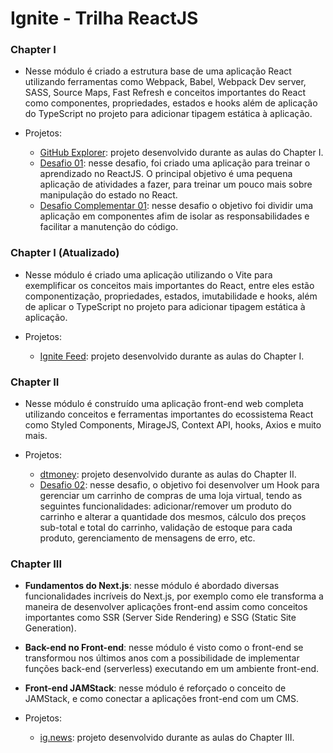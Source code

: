 # Ignite - Trilha ReactJS

### Chapter I
   * Nesse módulo é criado a estrutura base de uma aplicação React utilizando ferramentas como Webpack, Babel, Webpack Dev server, SASS, Source Maps, Fast Refresh e  conceitos importantes do React como componentes, propriedades, estados e hooks além de aplicação do TypeScript no projeto para adicionar tipagem estática à aplicação.

   * Projetos:
      * [GitHub Explorer](https://github.com/Lucas-HMSC/ignite/tree/main/reactjs/01-github-explorer): projeto desenvolvido durante as aulas do Chapter I.
      * [Desafio 01](https://github.com/Lucas-HMSC/ignite-reactjs-desafio-01): nesse desafio, foi criado uma aplicação para treinar o aprendizado no ReactJS. O principal objetivo é uma pequena aplicação de atividades a fazer, para treinar um pouco mais sobre manipulação do estado no React.
      * [Desafio Complementar 01](https://github.com/Lucas-HMSC/ignite-reactjs-desafio-complementar-01): nesse desafio o objetivo foi dividir uma aplicação em componentes afim de isolar as responsabilidades e facilitar a manutenção do código.
### Chapter I (Atualizado)
   * Nesse módulo é criado uma aplicação utilizando o Vite para exemplificar os conceitos mais importantes do React, entre eles estão componentização, propriedades, estados, imutabilidade e hooks, além de aplicar o TypeScript no projeto para adicionar tipagem estática à aplicação.

   * Projetos:
      * [Ignite Feed](https://github.com/Lucas-HMSC/ignite/tree/main/reactjs/01-ignite-feed): projeto desenvolvido durante as aulas do Chapter I.
### Chapter II
   * Nesse módulo é construído uma aplicação front-end web completa utilizando conceitos e ferramentas importantes do ecossistema React como Styled Components, MirageJS, Context API, hooks, Axios e muito mais.

   * Projetos:
      * [dtmoney](https://github.com/Lucas-HMSC/ignite/tree/main/reactjs/02-dtmoney): projeto desenvolvido durante as aulas do Chapter II.
      * [Desafio 02](https://github.com/Lucas-HMSC/ignite-reactjs-desafio-02): nesse desafio, o objetivo foi desenvolver um Hook para gerenciar um carrinho de compras de uma loja virtual, tendo as seguintes funcionalidades: adicionar/remover um produto do carrinho e alterar a quantidade dos mesmos, cálculo dos preços sub-total e total do carrinho, validação de estoque para cada produto, gerenciamento de mensagens de erro, etc.
### Chapter III
   * **Fundamentos do Next.js**: nesse módulo é abordado diversas funcionalidades incríveis do Next.js, por exemplo como ele transforma a maneira de desenvolver aplicações front-end assim como conceitos importantes como SSR (Server Side Rendering) e SSG (Static Site Generation).
   * **Back-end no Front-end**: nesse módulo é visto como o front-end se transformou nos últimos anos com a possibilidade de implementar funções back-end (serverless) executando em um ambiente front-end.
   * **Front-end JAMStack**: nesse módulo é reforçado o conceito de JAMStack, e como conectar a aplicações front-end com um CMS.

   * Projetos:
      * [ig.news](https://github.com/Lucas-HMSC/ignite/tree/main/reactjs/03-ignews): projeto desenvolvido durante as aulas do Chapter III.